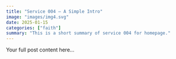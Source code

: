 ```yaml
---
title: "Service 004 — A Simple Intro"
image: "images/img4.svg"
date: 2025-01-15
categories: ["faith"]
summary: "This is a short summary of service 004 for homepage."
---
```


Your full post content here...

